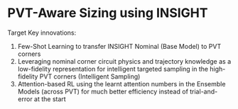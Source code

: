 # PVT-Aware Sizing using INSIGHT

Target Key innovations:
1. Few-Shot Learning to transfer INSIGHT Nominal (Base Model) to PVT corners
2. Leveraging nominal corner circuit physics and trajectory knowledge as a low-fidelity representation for intelligent targeted sampling in the high-fidelity PVT corners
(Intelligent Sampling) 
3. Attention-based RL using the learnt attention numbers in the Ensemble Models (across PVT) for much better efficiency instead of trial-and-error at the start
